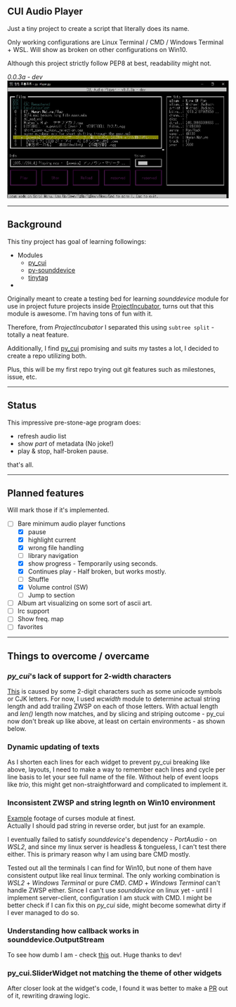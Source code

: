 ## CUI Audio Player

Just a tiny project to create a script that literally does its name.

Only working configurations are Linux Terminal / CMD / Windows Terminal + WSL.
Will show as broken on other configurations on Win10.

Although this project strictly follow PEP8 at best, readability might not.

*0.0.3a - dev*  
![](Demo/Images/Demo.webp)

---
## Background

This tiny project has goal of learning followings:
 - Modules
   - [py_cui](https://github.com/jwlodek/py_cui)
   - [py-sounddevice](https://github.com/spatialaudio/python-sounddevice)
   - [tinytag](https://github.com/devsnd/tinytag)
 - 

Originally meant to create a testing bed for learning *sounddevice* module for use in project
 future projects inside [ProjectIncubator](github.com/jupiterbjy/ProjectIncubator), turns out that this module is
awesome. I'm having tons of fun with it.

Therefore, from *ProjectIncubator* I separated this using ```subtree split``` - totally a neat feature.

Additionally, I find [py_cui](https://github.com/jwlodek/py_cui) promising and suits my tastes a lot,
I decided to create a repo utilizing both.

Plus, this will be my first repo trying out git features such as milestones, issue, etc.

---
## Status

This impressive pre-stone-age program does:
- refresh audio list
- show *part* of metadata (No joke!)
- play & stop, half-broken pause.

that's all.

---
## Planned features
Will mark those if it's implemented.
- [ ] Bare minimum audio player functions
    - [x] pause
    - [x] highlight current
    - [x] wrong file handling
    - [ ] library navigation
    - [x] show progress - Temporarily using seconds.
    - [x] Continues play - Half broken, but works mostly.
    - [ ] Shuffle
    - [x] Volume control (SW)
    - [ ] Jump to section
- [ ] Album art visualizing on some sort of ascii art.
- [ ] lrc support
- [ ] Show freq. map
- [ ] favorites

---
## Things to overcome / overcame

### *py_cui*'s lack of support for 2-width characters
  [This](Demo/Images/compare_before.png) is caused by some 2-digit characters such as some unicode symbols or CJK letters.
  For now, I used *wcwidth* module to determine actual string length and add trailing ZWSP on each of those letters.
  With actual length and *len()* length now matches, and by slicing and striping outcome - py_cui now don't break up
  like above, at least on certain environments - as shown below.
 
### Dynamic updating of texts
  As I shorten each lines for each widget to prevent py_cui breaking like above, layouts, I need to make a way to
  remember each lines and cycle per line basis to let your see full name of the file. Without help of event loops like
  *trio*, this might get non-straightforward and complicated to implement it.

### Inconsistent ZWSP and string legnth on Win10 environment
  [Example](Demo/Images/trouble_1.png) footage of curses module at finest.  
  Actually I should pad string in reverse order, but just for an example.
 
  I eventually failed to satisfy *sounddevice*'s dependency - *PortAudio* - on *WSL2*, and since my linux server is
  headless & tongueless, I can't test there either. This is primary reason why I am using bare CMD mostly. 

  Tested out all the terminals I can find for Win10, but none of them have consistent output like real linux terminal. 
  The only working combination is *WSL2* + *Windows Terminal* or pure *CMD*. *CMD* + *Windows Terminal*
  can't handle ZWSP either. Since I can't use *sounddevice* on linux yet - until I implement server-client,
  configuration I am stuck with CMD. I might be better check if I can fix this on
  *py_cui* side, might become somewhat dirty if I ever managed to do so.

### Understanding how callback works in sounddevice.OutputStream
  To see how dumb I am - check [this](https://github.com/spatialaudiKo/python-sounddevice/issues/306) out.
  Huge thanks to dev!

### py_cui.SliderWidget not matching the theme of other widgets
  After closer look at the widget's code, I found it was better to make a 
  [PR](https://github.com/jwlodek/py_cui/pull/87) out of it, rewriting drawing logic.
  
